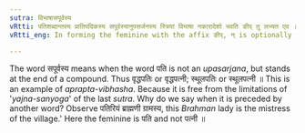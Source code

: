 ```yaml
---
sutra: विभाषासपूर्वस्य
vRtti: पतिशब्दान्तस्य प्रातिपदिकस्य सपूर्वस्यानुपसर्जनस्य स्त्रियां विभाषा नकारादेशो भवति ङीप् तु लभ्यत एव ॥
vRtti_eng: In forming the feminine with the affix ङीप्, न् is optionally the substitute of the final इ of पति, when the latter is preceded by another word.

---
```

The word सपूर्वस्य means when the word पति is not an _upasarjana_, but stands at the end of a compound. Thus वृद्धपतिः or वृद्धपत्नी; स्थूलपतिः or स्थूलपत्नी ॥ This is an example of _aprapta_-_vibhasha_. Because it is free from the limitations of '_yajna_-_sanyoga_' of the last _sutra_. Why do we say when it is preceded by another word? Observe पतिरियं ब्राह्मणी ग्रामस्य, this _Brahman_ lady is the mistress of the village.' Here the feminine is पति and not पत्नी ॥
